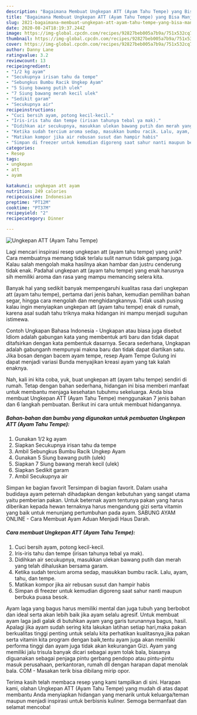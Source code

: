 ```yaml
---
description: "Bagaimana Membuat Ungkepan ATT (Ayam Tahu Tempe) yang Bisa Manjain Lidah"
title: "Bagaimana Membuat Ungkepan ATT (Ayam Tahu Tempe) yang Bisa Manjain Lidah"
slug: 2821-bagaimana-membuat-ungkepan-att-ayam-tahu-tempe-yang-bisa-manjain-lidah
date: 2020-08-24T18:19:37.244Z
image: https://img-global.cpcdn.com/recipes/92827beb005a7b9a/751x532cq70/ungkepan-att-ayam-tahu-tempe-foto-resep-utama.jpg
thumbnail: https://img-global.cpcdn.com/recipes/92827beb005a7b9a/751x532cq70/ungkepan-att-ayam-tahu-tempe-foto-resep-utama.jpg
cover: https://img-global.cpcdn.com/recipes/92827beb005a7b9a/751x532cq70/ungkepan-att-ayam-tahu-tempe-foto-resep-utama.jpg
author: Danny Lane
ratingvalue: 3.2
reviewcount: 13
recipeingredient:
- "1/2 kg ayam"
- "Secukupnya irisan tahu da tempe"
- "Sebungkus Bumbu Racik Ungkep Ayam"
- "5 Siung bawang putih ulek"
- "7 Siung bawang merah kecil ulek"
- "Sedikit garam"
- "Secukupnya air"
recipeinstructions:
- "Cuci bersih ayam, potong kecil-kecil."
- "Iris-iris tahu dan tempe (irisan tahunya tebal ya mak)."
- "Didihkan air secukupnya, masukkan ulekan bawang putih dan merah yang telah dihaluskan bersama garam."
- "Ketika sudah tercium aroma sedap, masukkan bumbu racik. Lalu, ayam, tahu, dan tempe."
- "Matikan kompor jika air rebusan susut dan hampir habis"
- "Simpan di freezer untuk kemudian digoreng saat sahur nanti maupun berbuka puasa besok."
categories:
- Resep
tags:
- ungkepan
- att
- ayam

katakunci: ungkepan att ayam 
nutrition: 249 calories
recipecuisine: Indonesian
preptime: "PT12M"
cooktime: "PT37M"
recipeyield: "2"
recipecategory: Dinner

---
```



![Ungkepan ATT (Ayam Tahu Tempe)](https://img-global.cpcdn.com/recipes/92827beb005a7b9a/751x532cq70/ungkepan-att-ayam-tahu-tempe-foto-resep-utama.jpg)

Lagi mencari inspirasi resep ungkepan att (ayam tahu tempe) yang unik? Cara membuatnya memang tidak terlalu sulit namun tidak gampang juga. Kalau salah mengolah maka hasilnya akan hambar dan justru cenderung tidak enak. Padahal ungkepan att (ayam tahu tempe) yang enak harusnya sih memiliki aroma dan rasa yang mampu memancing selera kita.

Banyak hal yang sedikit banyak mempengaruhi kualitas rasa dari ungkepan att (ayam tahu tempe), pertama dari jenis bahan, kemudian pemilihan bahan segar, hingga cara mengolah dan menghidangkannya. Tidak usah pusing kalau ingin menyiapkan ungkepan att (ayam tahu tempe) enak di rumah, karena asal sudah tahu triknya maka hidangan ini mampu menjadi suguhan istimewa.

Contoh Ungkapan Bahasa Indonesia - Ungkapan atau biasa juga disebut Idiom adalah gabungan kata yang membentuk arti baru dan tidak dapat ditafsirkan dengan kata pembentuk dasarnya. Secara sederhana, Ungkapan adalah gabunganh mempunyai makna baru dan tidak dapat diartikan satu. Jika bosan dengan bacem ayam tempe, resep Ayam Tempe Gulung ini dapat menjadi variasi Bunda menyajikan kreasi ayam yang tak kalah enaknya.


Nah, kali ini kita coba, yuk, buat ungkepan att (ayam tahu tempe) sendiri di rumah. Tetap dengan bahan sederhana, hidangan ini bisa memberi manfaat untuk membantu menjaga kesehatan tubuhmu sekeluarga. Anda bisa membuat Ungkepan ATT (Ayam Tahu Tempe) menggunakan 7 jenis bahan dan 6 langkah pembuatan. Berikut ini cara untuk membuat hidangannya.

<!--inarticleads1-->

##### Bahan-bahan dan bumbu yang digunakan untuk pembuatan Ungkepan ATT (Ayam Tahu Tempe):

1. Gunakan 1/2 kg ayam
1. Siapkan Secukupnya irisan tahu da tempe
1. Ambil Sebungkus Bumbu Racik Ungkep Ayam
1. Gunakan 5 Siung bawang putih (ulek)
1. Siapkan 7 Siung bawang merah kecil (ulek)
1. Siapkan Sedikit garam
1. Ambil Secukupnya air


Simpan ke bagian favorit Tersimpan di bagian favorit. Dalam usaha budidaya ayam peternah dihadapkan dengan kebutuhan yang sangat utama yaitu pemberian pakan. Untuk beternak ayam tentunya pakan yang harus diberikan kepada hewan ternaknya harus mengandung gizi serta vitamin yang baik untuk menunjang pertumbuhan pada ayam. SABUNG AYAM ONLINE - Cara Membuat Ayam Aduan Menjadi Haus Darah. 

<!--inarticleads2-->

##### Cara membuat Ungkepan ATT (Ayam Tahu Tempe):

1. Cuci bersih ayam, potong kecil-kecil.
1. Iris-iris tahu dan tempe (irisan tahunya tebal ya mak).
1. Didihkan air secukupnya, masukkan ulekan bawang putih dan merah yang telah dihaluskan bersama garam.
1. Ketika sudah tercium aroma sedap, masukkan bumbu racik. Lalu, ayam, tahu, dan tempe.
1. Matikan kompor jika air rebusan susut dan hampir habis
1. Simpan di freezer untuk kemudian digoreng saat sahur nanti maupun berbuka puasa besok.


Ayam laga yang bagus harus memiliki mental dan juga tubuh yang berbobot dan ideal serta akan lebih baik jika ayam selalu agresif. Untuk membuat ayam laga jadi galak di butuhkan ayam yang garis turunannya bagus, hasil. Apalagi jika ayam sudah sering kita lakukan latihan setiap hari,maka pakan berkualitas tinggi penting untuk selalu kita perhatikan kualitasnya,jika pakan serta vitamin kita program dengan baik,tentu ayam juga akan memiliki performa tinggi dan ayam juga tidak akan kekurangan Gizi. Ayam yang memiliki jalu trisula banyak dicari sebagai ayam tolak bala, biasanya diguanakan sebagai penjaga pintu gerbang pendopo atau pintu-pintu masuk perusahaan, perkantoran, rumah dll dengan harapan dapat menolak bala. COM - Masakan terik bisa dibilang mirip opor. 

Terima kasih telah membaca resep yang kami tampilkan di sini. Harapan kami, olahan Ungkepan ATT (Ayam Tahu Tempe) yang mudah di atas dapat membantu Anda menyiapkan hidangan yang menarik untuk keluarga/teman maupun menjadi inspirasi untuk berbisnis kuliner. Semoga bermanfaat dan selamat mencoba!
